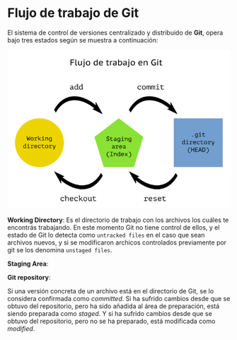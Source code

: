# Flujo de trabajo de Git
El sistema de control de versiones centralizado y distribuido de __Git__, opera bajo tres estados según se muestra a continuación:

![estados de git](../img/GitFlujoTrabajoLocal.png)

__Working Directory__: Es el directorio de trabajo con los archivos los cuáles te encontrás trabajando. En este momento Git no tiene control de ellos, y el estado de Git lo detecta como `untracked files` en el caso que sean archivos nuevos, y si se modificaron archicos controlados previamente por git se los denomina `unstaged files`.

__Staging Area__: 

__Git repository__: 

Si una versión concreta de un archivo está en el directorio de Git, se lo considera confirmada como _committed_. Si ha sufrido cambios desde que se obtuvo del repositorio, pero ha sido añadida al área de preparación, está siendo preparada como _staged_. Y si ha sufrido cambios desde que se obtuvo del repositorio, pero no se ha preparado, está modificada como _modified_.